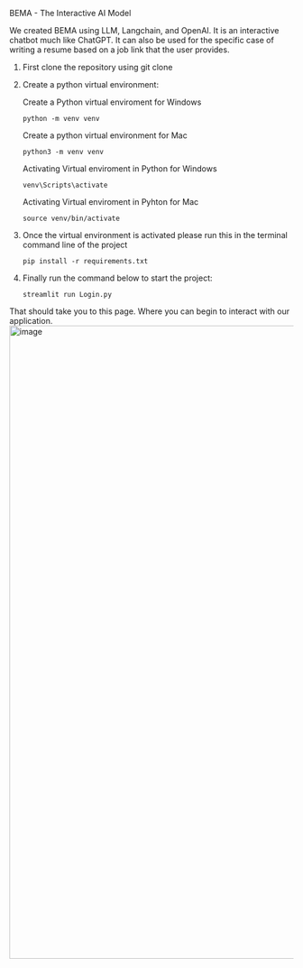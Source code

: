 BEMA - The Interactive AI Model

We created BEMA using LLM, Langchain, and OpenAI. It is an interactive chatbot much like ChatGPT. It can also be used for the specific case of writing a resume based on a job link that the user provides. 

1. First clone the repository using git clone

2. Create a python virtual environment:
   
      Create a Python virtual enviroment for Windows
   
      `python -m venv venv`
       
      Create a python virtual environment for Mac
   
      `python3 -m venv venv`
       
      Activating Virtual enviroment in Python for Windows
   
      `venv\Scripts\activate`
       
      Activating Virtual enviroment in Pyhton for Mac
   
      `source venv/bin/activate`

4. Once the virtual environment is activated please run this in the terminal command line of the project

   `pip install -r requirements.txt`

5. Finally run the command below to start the project:

   `streamlit run Login.py`

That should take you to this page. Where you can begin to interact with our application.
<img width="1123" alt="image" src="https://github.com/Teccon1998/GenAIAssistant/assets/43446163/07388579-22e6-4c7c-b2d5-f016de5e4d4d">




